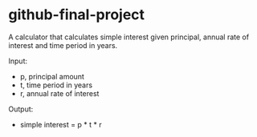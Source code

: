 # github-final-project
A calculator that calculates simple interest given principal, annual rate of interest and time period in years.  

Input:  
- p, principal amount  
- t, time period in years  
- r, annual rate of interest

Output:  
- simple interest = p * t * r  
